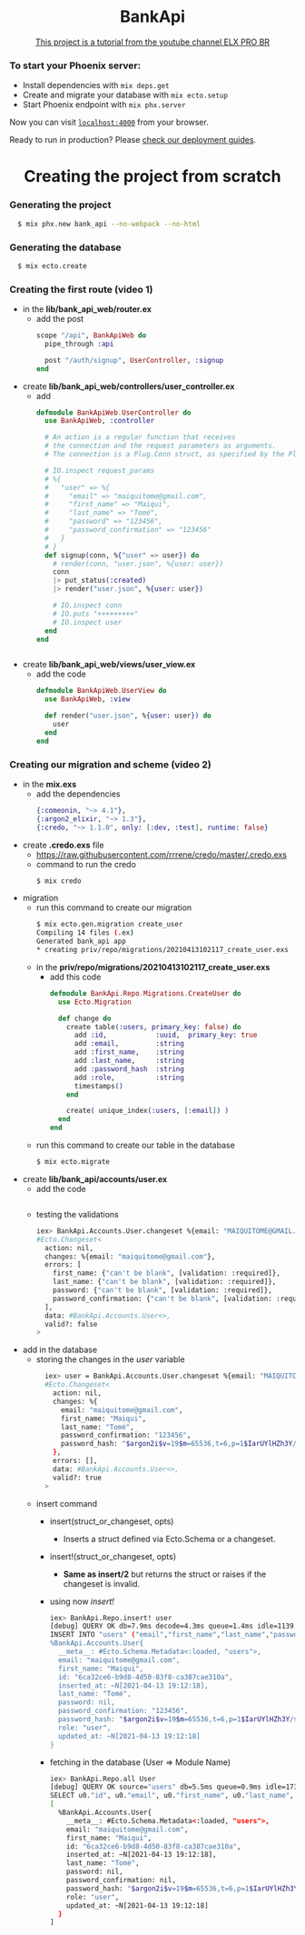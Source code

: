 <div align="center">
  <h1> BankApi </h1>
  <a href="https://www.youtube.com/watch?v=ZVRuWxVJErU&list=PLEs0qgZpGeOXmhOzmTIl89xSvpvEpuofT&index=4">
    This project is a tutorial from the youtube channel ELX PRO BR
  </a>
</div>

### To start your Phoenix server:

  * Install dependencies with `mix deps.get`
  * Create and migrate your database with `mix ecto.setup`
  * Start Phoenix endpoint with `mix phx.server`

Now you can visit [`localhost:4000`](http://localhost:4000) from your browser.

Ready to run in production? Please [check our deployment guides](https://hexdocs.pm/phoenix/deployment.html).

<div align="center">
  <h1> Creating the project from scratch </h1>
</div>

### Generating the project
```bash
  $ mix phx.new bank_api --no-webpack --no-html
```
### Generating the database
```bash
  $ mix ecto.create
```
### Creating the first route (video 1)
* in the __lib/bank_api_web/router.ex__
  - add the post
    ```elixir
    scope "/api", BankApiWeb do
      pipe_through :api

      post "/auth/signup", UserController, :signup
    end
    ```
* create __lib/bank_api_web/controllers/user_controller.ex__
  - add
    ```elixir
    defmodule BankApiWeb.UserController do
      use BankApiWeb, :controller

      # An action is a regular function that receives
      # the connection and the request parameters as arguments.
      # The connection is a Plug.Conn struct, as specified by the Plug library.

      # IO.inspect request_params
      # %{
      #   "user" => %{
      #     "email" => "maiquitome@gmail.com",
      #     "first_name" => "Maiqui",
      #     "last_name" => "Tomé",
      #     "password" => "123456",
      #     "password_confirmation" => "123456"
      #   }
      # }
      def signup(conn, %{"user" => user}) do
        # render(conn, "user.json", %{user: user})
        conn
        |> put_status(:created)
        |> render("user.json", %{user: user})

        # IO.inspect conn
        # IO.puts "+++++++++"
        # IO.inspect user
      end
    end
  ```
* create __lib/bank_api_web/views/user_view.ex__
  - add the code
    ```elixir
    defmodule BankApiWeb.UserView do
      use BankApiWeb, :view

      def render("user.json", %{user: user}) do
        user
      end
    end
    ```
### Creating our migration and scheme (video 2)
* in the __mix.exs__
  - add the dependencies
    ```elixir
    {:comeonin, "~> 4.1"},
    {:argon2_elixir, "~> 1.3"},
    {:credo, "~> 1.1.0", only: [:dev, :test], runtime: false}
    ```
* create __.credo.exs__ file
  - https://raw.githubusercontent.com/rrrene/credo/master/.credo.exs
  - command to run the credo
    ```bash
    $ mix credo
    ```
* migration
  - run this command to create our migration
    ```bash
    $ mix ecto.gen.migration create_user
    Compiling 14 files (.ex)
    Generated bank_api app
    * creating priv/repo/migrations/20210413102117_create_user.exs
    ```
  - in the __priv/repo/migrations/20210413102117_create_user.exs__
    - add this code
      ```elixir
      defmodule BankApi.Repo.Migrations.CreateUser do
        use Ecto.Migration

        def change do
          create table(:users, primary_key: false) do
            add :id,            :uuid,  primary_key: true
            add :email,         :string
            add :first_name,    :string
            add :last_name,     :string
            add :password_hash  :string
            add :role,          :string
            timestamps()
          end

          create( unique_index(:users, [:email]) )
        end
      end
      ```
  - run this command to create our table in the database
    ```bash
    $ mix ecto.migrate
    ```
* create __lib/bank_api/accounts/user.ex__
  - add the code
    ```elixir

    ```
  - testing the validations
    ```bash
    iex> BankApi.Accounts.User.changeset %{email: "MAIQUITOME@GMAIL.COM"}
    #Ecto.Changeset<
      action: nil,
      changes: %{email: "maiquitome@gmail.com"},
      errors: [
        first_name: {"can't be blank", [validation: :required]},
        last_name: {"can't be blank", [validation: :required]},
        password: {"can't be blank", [validation: :required]},
        password_confirmation: {"can't be blank", [validation: :required]}
      ],
      data: #BankApi.Accounts.User<>,
      valid?: false
    >
    ```
* add in the database
  - storing the changes in the _user_ variable
    ```bash
      iex> user = BankApi.Accounts.User.changeset %{email: "MAIQUITOME@GMAIL.COM", first_name: "Maiqui", last_name: "Tomé", password: "123456", password_confirmation: "123456"}
      #Ecto.Changeset<
        action: nil,
        changes: %{
          email: "maiquitome@gmail.com",
          first_name: "Maiqui",
          last_name: "Tomé",
          password_confirmation: "123456",
          password_hash: "$argon2i$v=19$m=65536,t=6,p=1$IarUYlHZh3Y/sUfBk8LSzg$GC2qz6YucE2dAbQtzPDfmJqW0sxC3iB4dQLF1MMeNVs"
        },
        errors: [],
        data: #BankApi.Accounts.User<>,
        valid?: true
      >
    ```
  - insert command
    - insert(struct_or_changeset, opts)
      - Inserts a struct defined via Ecto.Schema or a changeset.

    - insert!(struct_or_changeset, opts)
      - __Same as insert/2__ but returns the struct or raises if the changeset is invalid.

    - using now _insert!_
      ```bash
      iex> BankApi.Repo.insert! user
      [debug] QUERY OK db=7.9ms decode=4.3ms queue=1.4ms idle=1139.4ms
      INSERT INTO "users" ("email","first_name","last_name","password_hash","role","inserted_at","updated_at","id") VALUES ($1,$2,$3,$4,$5,$6,$7,$8) ["maiquitome@gmail.com", "Maiqui", "Tomé", "$argon2i$v=19$m=65536,t=6,p=1$IarUYlHZh3Y/sUfBk8LSzg$GC2qz6YucE2dAbQtzPDfmJqW0sxC3iB4dQLF1MMeNVs", "user", ~N[2021-04-13 19:12:18], ~N[2021-04-13 19:12:18], <<108, 163, 44, 230, 185, 216, 77, 80, 131, 248, 202, 56, 124, 174, 49, 10>>]
      %BankApi.Accounts.User{
        __meta__: #Ecto.Schema.Metadata<:loaded, "users">,
        email: "maiquitome@gmail.com",
        first_name: "Maiqui",
        id: "6ca32ce6-b9d8-4d50-83f8-ca387cae310a",
        inserted_at: ~N[2021-04-13 19:12:18],
        last_name: "Tomé",
        password: nil,
        password_confirmation: "123456",
        password_hash: "$argon2i$v=19$m=65536,t=6,p=1$IarUYlHZh3Y/sUfBk8LSzg$GC2qz6YucE2dAbQtzPDfmJqW0sxC3iB4dQLF1MMeNVs",
        role: "user",
        updated_at: ~N[2021-04-13 19:12:18]
      }
      ```
    - fetching in the database (User => Module Name)
      ```bash
      iex> BankApi.Repo.all User
      [debug] QUERY OK source="users" db=5.5ms queue=0.9ms idle=1730.3ms
      SELECT u0."id", u0."email", u0."first_name", u0."last_name", u0."password_hash", u0."role", u0."inserted_at", u0."updated_at" FROM "users" AS u0 []
      [
        %BankApi.Accounts.User{
          __meta__: #Ecto.Schema.Metadata<:loaded, "users">,
          email: "maiquitome@gmail.com",
          first_name: "Maiqui",
          id: "6ca32ce6-b9d8-4d50-83f8-ca387cae310a",
          inserted_at: ~N[2021-04-13 19:12:18],
          last_name: "Tomé",
          password: nil,
          password_confirmation: nil,
          password_hash: "$argon2i$v=19$m=65536,t=6,p=1$IarUYlHZh3Y/sUfBk8LSzg$GC2qz6YucE2dAbQtzPDfmJqW0sxC3iB4dQLF1MMeNVs",
          role: "user",
          updated_at: ~N[2021-04-13 19:12:18]
        }
      ]
      ```
